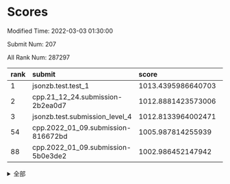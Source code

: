 # Scores

Modified Time: 2022-03-03 01:30:00

Submit Num: 207

All Rank Num: 287297

| rank |               submit               |       score        |       sigma        | pk_num |
| :--- | :--------------------------------- | :----------------- | :----------------- | :----- |
| 1    | jsonzb.test.test_1                 | 1013.4395986640703 | 0.8570230664786959 | 5551   |
| 2    | cpp.21_12_24.submission-2b2ea0d7   | 1012.8881423573006 | 0.802585679822951  | 5549   |
| 3    | jsonzb.test.submission_level_4     | 1012.8133964002471 | 0.8307338596693268 | 5554   |
| 54   | cpp.2022_01_09.submission-816672bd | 1005.987814255939  | 0.728982377981574  | 5554   |
| 88   | cpp.2022_01_09.submission-5b0e3de2 | 1002.986452147942  | 0.7145845607692148 | 5550   |


<details>
<summary>全部</summary>

| rank |                 submit                 |       score        |       sigma        | pk_num |
| :--- | :------------------------------------- | :----------------- | :----------------- | :----- |
| 1    | jsonzb.test.test_1                     | 1013.4395986640703 | 0.8570230664786959 | 5551   |
| 2    | cpp.21_12_24.submission-2b2ea0d7       | 1012.8881423573006 | 0.802585679822951  | 5549   |
| 3    | jsonzb.test.submission_level_4         | 1012.8133964002471 | 0.8307338596693268 | 5554   |
| 4    | gobigger.level_3.submission_level_3_42 | 1011.5279161604246 | 0.7529054706378032 | 5555   |
| 5    | gobigger.level_3.submission_level_3_48 | 1011.5125289527339 | 0.7889018399877142 | 5550   |
| 6    | gobigger.level_3.submission_level_3_45 | 1011.4505231032506 | 0.7915855352519977 | 5551   |
| 7    | gobigger.level_3.submission_level_3_34 | 1010.9138879325756 | 0.7863790548686692 | 5552   |
| 8    | gobigger.level_3.submission_level_3_19 | 1010.9122988539818 | 0.7632096638151105 | 5550   |
| 9    | gobigger.level_3.submission_level_3_40 | 1010.8124509592204 | 0.7676871598902436 | 5553   |
| 10   | gobigger.level_3.submission_level_3_30 | 1010.628828219174  | 0.7551723583354428 | 5552   |
| 11   | gobigger.level_3.submission_level_3_1  | 1010.5769681074362 | 0.7846267379581652 | 5554   |
| 12   | gobigger.level_3.submission_level_3_6  | 1010.5714124855002 | 0.755794107414625  | 5547   |
| 13   | gobigger.level_3.submission_level_3_0  | 1010.4586365631728 | 0.75152008174864   | 5550   |
| 14   | gobigger.level_3.submission_level_3_32 | 1010.4355335828441 | 0.7400334460495912 | 5553   |
| 15   | gobigger.level_3.submission_level_3_2  | 1010.3884106574831 | 0.7552332297796098 | 5551   |
| 16   | gobigger.level_3.submission_level_3_24 | 1010.3374272326498 | 0.7759783361951149 | 5551   |
| 17   | gobigger.level_3.submission_level_3_7  | 1010.2279324881332 | 0.7602002610813553 | 5553   |
| 18   | gobigger.level_3.submission_level_3_16 | 1010.226074982492  | 0.7494406444603847 | 5548   |
| 19   | gobigger.level_3.submission_level_3_47 | 1010.2089690831199 | 0.7840470978225978 | 5553   |
| 20   | gobigger.level_3.submission_level_3_5  | 1010.1996475620385 | 0.7545224219843528 | 5544   |
| 21   | gobigger.level_3.submission_level_3_15 | 1010.1829432010464 | 0.7750520702628526 | 5548   |
| 22   | gobigger.level_3.submission_level_3_33 | 1010.1623812033641 | 0.7582661362634933 | 5552   |
| 23   | gobigger.level_3.submission_level_3_44 | 1010.153911857892  | 0.7825878392644203 | 5551   |
| 24   | gobigger.level_3.submission_level_3_22 | 1010.151330633706  | 0.7574915404672438 | 5553   |
| 25   | gobigger.level_3.submission_level_3_13 | 1010.1086918261494 | 0.7462210605069091 | 5553   |
| 26   | gobigger.level_3.submission_level_3_12 | 1010.0898639919078 | 0.7697509324892867 | 5549   |
| 27   | gobigger.level_3.submission_level_3_36 | 1010.0839920931077 | 0.7926830424811401 | 5555   |
| 28   | gobigger.level_3.submission_level_3_35 | 1010.003675405868  | 0.7605273180955092 | 5553   |
| 29   | gobigger.level_3.submission_level_3_14 | 1009.9683118526345 | 0.7731101712992522 | 5548   |
| 30   | gobigger.level_3.submission_level_3_3  | 1009.9672635230129 | 0.7809038982884252 | 5547   |
| 31   | gobigger.level_3.submission_level_3_21 | 1009.8924516671538 | 0.7542816962752074 | 5552   |
| 32   | gobigger.level_3.submission_level_3_8  | 1009.8815014706859 | 0.7697449134750578 | 5554   |
| 33   | gobigger.level_3.submission_level_3_39 | 1009.8174146595193 | 0.7429671690399419 | 5549   |
| 34   | gobigger.level_3.submission_level_3_20 | 1009.799204351866  | 0.7504447828918602 | 5546   |
| 35   | gobigger.level_3.submission_level_3_43 | 1009.7436716752518 | 0.74142826155343   | 5551   |
| 36   | gobigger.level_3.submission_level_3_23 | 1009.7177417438531 | 0.7432353596080302 | 5550   |
| 37   | gobigger.level_3.submission_level_3_9  | 1009.5997308967584 | 0.7520701379144773 | 5554   |
| 38   | gobigger.level_3.submission_level_3_38 | 1009.4735571968121 | 0.7669796208638245 | 5551   |
| 39   | gobigger.level_3.submission_level_3_4  | 1009.408123460487  | 0.737666192457368  | 5542   |
| 40   | gobigger.level_3.submission_level_3_37 | 1009.4013707977391 | 0.7478320078672166 | 5549   |
| 41   | gobigger.level_3.submission_level_3_10 | 1009.351701841912  | 0.7532345713000891 | 5553   |
| 42   | gobigger.level_3.submission_level_3_46 | 1009.3345137019646 | 0.7413650004079395 | 5554   |
| 43   | gobigger.level_3.submission_level_3_26 | 1009.2608022411745 | 0.7585673277302254 | 5553   |
| 44   | gobigger.level_3.submission_level_3_25 | 1009.2499254058343 | 0.7591430825319585 | 5549   |
| 45   | gobigger.level_3.submission_level_3_49 | 1009.1093508922108 | 0.7456570314492611 | 5555   |
| 46   | gobigger.level_3.submission_level_3_17 | 1009.0901577561868 | 0.7405327983850144 | 5544   |
| 47   | gobigger.level_3.submission_level_3_18 | 1009.0514731570356 | 0.7408865086771452 | 5554   |
| 48   | gobigger.level_3.submission_level_3_28 | 1008.7259211549127 | 0.7491019003386039 | 5550   |
| 49   | gobigger.level_3.submission_level_3_29 | 1008.7029686508971 | 0.725202609285653  | 5544   |
| 50   | gobigger.level_3.submission_level_3_11 | 1008.579504769021  | 0.7498604023987021 | 5554   |
| 51   | gobigger.level_3.submission_level_3_27 | 1008.5499448011598 | 0.7676484952761723 | 5547   |
| 52   | gobigger.level_3.submission_level_3_31 | 1008.297905915042  | 0.7435280799028665 | 5553   |
| 53   | gobigger.level_3.submission_level_3_41 | 1007.9709745197192 | 0.7364098867568993 | 5555   |
| 54   | cpp.2022_01_09.submission-816672bd     | 1005.987814255939  | 0.728982377981574  | 5554   |
| 55   | gobigger.level_1.submission_level_1_41 | 1005.3329569405898 | 0.721207984148694  | 5556   |
| 56   | gobigger.level_1.submission_level_1_2  | 1004.8390507843034 | 0.7114752385819951 | 5554   |
| 57   | gobigger.level_1.submission_level_1_45 | 1004.6355365332741 | 0.7312320340666996 | 5551   |
| 58   | gobigger.level_1.submission_level_1_39 | 1004.5855018182219 | 0.7218900070041607 | 5553   |
| 59   | gobigger.level_1.submission_level_1_31 | 1004.5286947754172 | 0.7189795443578666 | 5552   |
| 60   | gobigger.level_1.submission_level_1_4  | 1004.2580861368847 | 0.7232187229944815 | 5552   |
| 61   | gobigger.level_1.submission_level_1_8  | 1004.082057753604  | 0.7182630359376777 | 5551   |
| 62   | gobigger.level_1.submission_level_1_1  | 1004.0457106779628 | 0.7212693888032359 | 5550   |
| 63   | gobigger.level_1.submission_level_1_12 | 1003.9945617682115 | 0.7017220702778834 | 5549   |
| 64   | gobigger.level_1.submission_level_1_11 | 1003.9769001112229 | 0.7206918041713406 | 5551   |
| 65   | gobigger.level_1.submission_level_1_10 | 1003.959089809383  | 0.7150661783009894 | 5554   |
| 66   | gobigger.level_1.submission_level_1_46 | 1003.9187273174139 | 0.7190669465375606 | 5552   |
| 67   | gobigger.level_1.submission_level_1_24 | 1003.8873060839285 | 0.719591145821323  | 5554   |
| 68   | gobigger.level_1.submission_level_1_43 | 1003.8808390879302 | 0.7228950528003939 | 5549   |
| 69   | gobigger.level_1.submission_level_1_28 | 1003.8090610606042 | 0.7315989585059256 | 5553   |
| 70   | gobigger.level_1.submission_level_1_16 | 1003.7845609897835 | 0.7189340167967728 | 5552   |
| 71   | gobigger.level_1.submission_level_1_38 | 1003.7275439785313 | 0.719268625977618  | 5551   |
| 72   | gobigger.level_1.submission_level_1_15 | 1003.6514724152456 | 0.7151651991387383 | 5550   |
| 73   | gobigger.level_1.submission_level_1_33 | 1003.5753169409785 | 0.7210460848238682 | 5553   |
| 74   | gobigger.level_1.submission_level_1_19 | 1003.5607370331055 | 0.720369155940798  | 5552   |
| 75   | gobigger.level_1.submission_level_1_5  | 1003.5110359772704 | 0.7011090171206826 | 5551   |
| 76   | gobigger.level_1.submission_level_1_20 | 1003.4609544157657 | 0.7313866390127634 | 5549   |
| 77   | gobigger.level_1.submission_level_1_49 | 1003.4464313044363 | 0.7191933353777269 | 5552   |
| 78   | gobigger.level_1.submission_level_1_44 | 1003.4197665537926 | 0.7195631335469873 | 5553   |
| 79   | gobigger.level_1.submission_level_1_32 | 1003.4035253662624 | 0.716086328786578  | 5556   |
| 80   | gobigger.level_1.submission_level_1_48 | 1003.3734309547976 | 0.7089679167501652 | 5551   |
| 81   | gobigger.level_1.submission_level_1_18 | 1003.2461716119104 | 0.7073169710554392 | 5552   |
| 82   | gobigger.level_1.submission_level_1_26 | 1003.225845564436  | 0.7308915714030911 | 5556   |
| 83   | gobigger.level_1.submission_level_1_0  | 1003.1919222307856 | 0.7008462177432562 | 5560   |
| 84   | gobigger.level_1.submission_level_1_47 | 1003.1693897334667 | 0.7105493796399196 | 5550   |
| 85   | gobigger.level_1.submission_level_1_29 | 1003.0886564755435 | 0.7275339329912301 | 5552   |
| 86   | gobigger.level_1.submission_level_1_22 | 1003.0732051770227 | 0.7195702000619443 | 5549   |
| 87   | gobigger.level_1.submission_level_1_9  | 1003.0479185724746 | 0.7088172865200597 | 5556   |
| 88   | cpp.2022_01_09.submission-5b0e3de2     | 1002.986452147942  | 0.7145845607692148 | 5550   |
| 89   | gobigger.level_1.submission_level_1_34 | 1002.9551055950114 | 0.7215180219140115 | 5546   |
| 90   | gobigger.level_1.submission_level_1_37 | 1002.907963323618  | 0.7260203612152947 | 5554   |
| 91   | gobigger.level_1.submission_level_1_35 | 1002.7860928102913 | 0.720267021061763  | 5550   |
| 92   | gobigger.level_1.submission_level_1_7  | 1002.6263759237189 | 0.7186002060381282 | 5551   |
| 93   | gobigger.level_1.submission_level_1_42 | 1002.6120248122846 | 0.72552205611164   | 5552   |
| 94   | gobigger.level_1.submission_level_1_17 | 1002.591283596246  | 0.7135568611190523 | 5551   |
| 95   | gobigger.level_1.submission_level_1_21 | 1002.5878829427552 | 0.7095353970218539 | 5547   |
| 96   | gobigger.level_1.submission_level_1_27 | 1002.5261211344931 | 0.7341264561035813 | 5550   |
| 97   | gobigger.level_1.submission_level_1_25 | 1002.5217528778742 | 0.7027500495522573 | 5553   |
| 98   | gobigger.level_1.submission_level_1_14 | 1002.500658827268  | 0.7129813804095964 | 5549   |
| 99   | gobigger.level_1.submission_level_1_23 | 1002.4173141803492 | 0.7135308096136692 | 5555   |
| 100  | gobigger.level_1.submission_level_1_13 | 1002.346462262881  | 0.7096618554406179 | 5550   |
| 101  | gobigger.level_1.submission_level_1_30 | 1002.3135816336757 | 0.7138382138167924 | 5550   |
| 102  | gobigger.level_1.submission_level_1_36 | 1001.9313759139185 | 0.7096601369358188 | 5548   |
| 103  | gobigger.level_1.submission_level_1_6  | 1001.8862626196234 | 0.7074239377545687 | 5553   |
| 104  | gobigger.level_1.submission_level_1_3  | 1001.8316568434207 | 0.7138799617276176 | 5556   |
| 105  | gobigger.level_1.submission_level_1_40 | 1001.7500109627532 | 0.7162606923105345 | 5553   |
| 106  | gobigger.random.submission_random_37   | 997.9788273285996  | 0.7164833979681611 | 5553   |
| 107  | gobigger.random.submission_random_13   | 997.6219387792748  | 0.7057817004942604 | 5549   |
| 108  | gobigger.random.submission_random_22   | 997.0835003067783  | 0.7184725589857651 | 5553   |
| 109  | gobigger.random.submission_random_24   | 996.860772591005   | 0.7091768472516841 | 5550   |
| 110  | gobigger.random.submission_random_48   | 996.7812998218694  | 0.717449625057867  | 5548   |
| 111  | gobigger.random.submission_random_12   | 996.7670782422141  | 0.7136635521536641 | 5553   |
| 112  | gobigger.random.submission_random_47   | 996.6155035282833  | 0.7038904558637333 | 5546   |
| 113  | gobigger.random.submission_random_20   | 996.6132766789333  | 0.7016316174494764 | 5551   |
| 114  | gobigger.random.submission_random_5    | 996.6065390901534  | 0.7043818053931196 | 5554   |
| 115  | gobigger.random.submission_random_23   | 996.5667204854539  | 0.7186151443184556 | 5553   |
| 116  | gobigger.random.submission_random_34   | 996.5515830684247  | 0.712430713869973  | 5555   |
| 117  | gobigger.random.submission_random_10   | 996.357408588584   | 0.711237386761717  | 5545   |
| 118  | gobigger.random.submission_random_31   | 996.3525676927986  | 0.7139239379981801 | 5553   |
| 119  | gobigger.random.submission_random_49   | 996.3442392777876  | 0.714517792903001  | 5550   |
| 120  | gobigger.random.submission_random_9    | 996.3081967983694  | 0.7194779169337656 | 5552   |
| 121  | gobigger.random.submission_random_43   | 996.3025133597663  | 0.7177050057129275 | 5549   |
| 122  | gobigger.random.submission_random_45   | 996.2948989578244  | 0.6967594742377164 | 5549   |
| 123  | gobigger.random.submission_random_42   | 996.2783965211983  | 0.7061332680596248 | 5549   |
| 124  | gobigger.random.submission_random_19   | 996.2425422375244  | 0.7061559005653195 | 5549   |
| 125  | gobigger.random.submission_random_44   | 996.2362435068088  | 0.728320525837146  | 5552   |
| 126  | gobigger.random.submission_random_30   | 996.2224962592351  | 0.7168992423564701 | 5553   |
| 127  | gobigger.random.submission_random_35   | 996.2106302878399  | 0.7100825744634405 | 5555   |
| 128  | gobigger.random.submission_random_28   | 996.2050960432412  | 0.7130343363901522 | 5554   |
| 129  | gobigger.random.submission_random_38   | 996.2016743843985  | 0.7179807273609081 | 5553   |
| 130  | gobigger.random.submission_random_32   | 996.1666981361719  | 0.721643793504341  | 5554   |
| 131  | gobigger.random.submission_random_11   | 996.1516807918205  | 0.710033772306036  | 5553   |
| 132  | gobigger.random.submission_random_17   | 996.0589270773849  | 0.70932651319895   | 5550   |
| 133  | gobigger.random.submission_random_26   | 996.0226107499418  | 0.6980896810035239 | 5553   |
| 134  | gobigger.random.submission_random_21   | 995.9913350873934  | 0.7046113258671788 | 5547   |
| 135  | gobigger.random.submission_random_8    | 995.9486209776799  | 0.7053735356978202 | 5555   |
| 136  | gobigger.random.submission_random_0    | 995.8717172212209  | 0.7224899485418598 | 5546   |
| 137  | gobigger.random.submission_random_1    | 995.8588045991953  | 0.7200708616999638 | 5550   |
| 138  | gobigger.random.submission_random_29   | 995.8485458290614  | 0.7001817061516783 | 5549   |
| 139  | gobigger.random.submission_random_14   | 995.8272740191727  | 0.7107865539175379 | 5551   |
| 140  | gobigger.random.submission_random_40   | 995.7962565955703  | 0.7005207260329295 | 5556   |
| 141  | gobigger.random.submission_random_2    | 995.7510725556634  | 0.7012159937720835 | 5553   |
| 142  | gobigger.random.submission_random_46   | 995.7267884161332  | 0.7202330067637468 | 5553   |
| 143  | gobigger.random.submission_random_18   | 995.6609886402067  | 0.712111231916172  | 5552   |
| 144  | gobigger.random.submission_random_36   | 995.6287503962109  | 0.7091397542730397 | 5551   |
| 145  | gobigger.random.submission_random_16   | 995.6273254521668  | 0.7175589259158965 | 5550   |
| 146  | gobigger.random.submission_random_6    | 995.4722376411258  | 0.7194365816867841 | 5553   |
| 147  | gobigger.random.submission_random_4    | 995.4717713475569  | 0.71502037541616   | 5552   |
| 148  | gobigger.random.submission_random_7    | 995.4696178564939  | 0.716723239535217  | 5550   |
| 149  | gobigger.random.submission_random_39   | 995.3216439285388  | 0.7070040332214667 | 5553   |
| 150  | gobigger.random.submission_random_33   | 995.2063564134451  | 0.7061225085360576 | 5555   |
| 151  | gobigger.random.submission_random_25   | 995.1666054640527  | 0.7074799340278133 | 5552   |
| 152  | gobigger.random.submission_random_15   | 994.8330321435083  | 0.7127277140935434 | 5550   |
| 153  | gobigger.random.submission_random_41   | 994.7968189165165  | 0.709474484452651  | 5549   |
| 154  | gobigger.random.submission_random_27   | 994.7074873345863  | 0.7222001296942553 | 5557   |
| 155  | gobigger.random.submission_random_3    | 994.2797394625238  | 0.7263866723911651 | 5554   |
| 156  | gobigger.level_2.submission_level_2_40 | 993.9302424662261  | 0.7352642818559718 | 5553   |
| 157  | gobigger.level_2.submission_level_2_24 | 993.5164971646288  | 0.7317889915885466 | 5552   |
| 158  | gobigger.level_2.submission_level_2_41 | 993.1622956571817  | 0.7322190516535089 | 5551   |
| 159  | gobigger.level_2.submission_level_2_22 | 993.0326308548348  | 0.745302445480879  | 5553   |
| 160  | gobigger.level_2.submission_level_2_37 | 993.023311102923   | 0.7461196935163528 | 5553   |
| 161  | gobigger.level_2.submission_level_2_47 | 993.0169752853112  | 0.7305700495705632 | 5551   |
| 162  | gobigger.level_2.submission_level_2_48 | 992.9234036013537  | 0.7192536572918286 | 5550   |
| 163  | gobigger.level_2.submission_level_2_15 | 992.9175849279952  | 0.7379179114662583 | 5548   |
| 164  | gobigger.level_2.submission_level_2_45 | 992.9143548880481  | 0.7320900114029368 | 5555   |
| 165  | gobigger.level_2.submission_level_2_20 | 992.9059670362037  | 0.7239276132709187 | 5552   |
| 166  | gobigger.level_2.submission_level_2_29 | 992.7612236096202  | 0.7330282458473225 | 5557   |
| 167  | gobigger.level_2.submission_level_2_9  | 992.7239504629725  | 0.7590354897214167 | 5559   |
| 168  | gobigger.level_2.submission_level_2_7  | 992.7170217649798  | 0.7203659976098801 | 5556   |
| 169  | gobigger.level_2.submission_level_2_25 | 992.703041749129   | 0.7558533200012356 | 5555   |
| 170  | gobigger.level_2.submission_level_2_49 | 992.6689937661235  | 0.7463208440464659 | 5548   |
| 171  | gobigger.level_2.submission_level_2_2  | 992.6043537264765  | 0.7204810714387224 | 5551   |
| 172  | gobigger.level_2.submission_level_2_4  | 992.5118185644644  | 0.7347808600981812 | 5552   |
| 173  | gobigger.level_2.submission_level_2_13 | 992.4778850079892  | 0.7611349827290159 | 5553   |
| 174  | gobigger.level_2.submission_level_2_30 | 992.4660455032092  | 0.7501028328053233 | 5550   |
| 175  | gobigger.level_2.submission_level_2_38 | 992.4105104604166  | 0.7292368693360969 | 5549   |
| 176  | gobigger.level_2.submission_level_2_28 | 992.3997945746823  | 0.725250034496774  | 5558   |
| 177  | gobigger.level_2.submission_level_2_42 | 992.3596771123786  | 0.7403909060219299 | 5552   |
| 178  | gobigger.level_2.submission_level_2_11 | 992.335250286061   | 0.7617774124661771 | 5544   |
| 179  | gobigger.level_2.submission_level_2_27 | 992.28264931247    | 0.7357887281601418 | 5551   |
| 180  | gobigger.level_2.submission_level_2_26 | 992.1410042752501  | 0.751491021180522  | 5552   |
| 181  | gobigger.level_2.submission_level_2_10 | 992.0882364645976  | 0.7348880907191141 | 5555   |
| 182  | gobigger.level_2.submission_level_2_12 | 992.0182764180522  | 0.7393947962143925 | 5546   |
| 183  | gobigger.level_2.submission_level_2_16 | 991.9030962339248  | 0.7352367864543302 | 5557   |
| 184  | gobigger.level_2.submission_level_2_46 | 991.8065239724529  | 0.7557028014658012 | 5552   |
| 185  | gobigger.level_2.submission_level_2_19 | 991.7502500452664  | 0.7416858934301033 | 5553   |
| 186  | gobigger.level_2.submission_level_2_1  | 991.6879814118955  | 0.7542533450066121 | 5558   |
| 187  | gobigger.level_2.submission_level_2_43 | 991.6361000682255  | 0.7667323428339354 | 5551   |
| 188  | gobigger.level_2.submission_level_2_14 | 991.631406977666   | 0.745230132741264  | 5553   |
| 189  | gobigger.level_2.submission_level_2_18 | 991.5685081972316  | 0.7485953387257426 | 5553   |
| 190  | gobigger.level_2.submission_level_2_0  | 991.557450231355   | 0.7697644308300582 | 5560   |
| 191  | gobigger.level_2.submission_level_2_36 | 991.5234864131597  | 0.7464732505444643 | 5551   |
| 192  | gobigger.level_2.submission_level_2_39 | 991.4420924806087  | 0.7534843720649678 | 5556   |
| 193  | gobigger.level_2.submission_level_2_8  | 991.4055014677477  | 0.7334979176516115 | 5554   |
| 194  | gobigger.level_2.submission_level_2_23 | 991.3616430496515  | 0.75003454870087   | 5551   |
| 195  | gobigger.level_2.submission_level_2_32 | 991.2789843129683  | 0.7481404714312349 | 5553   |
| 196  | gobigger.level_2.submission_level_2_6  | 991.228593732159   | 0.747930037771665  | 5553   |
| 197  | gobigger.level_2.submission_level_2_44 | 991.219484090206   | 0.7601910949928942 | 5548   |
| 198  | gobigger.level_2.submission_level_2_5  | 991.2063460607415  | 0.7802161060495657 | 5556   |
| 199  | gobigger.level_2.submission_level_2_35 | 990.998476271164   | 0.7418243658127273 | 5547   |
| 200  | gobigger.level_2.submission_level_2_33 | 990.9769000959371  | 0.756308821109332  | 5548   |
| 201  | gobigger.level_2.submission_level_2_21 | 990.9241554717403  | 0.7570892875512929 | 5552   |
| 202  | gobigger.level_2.submission_level_2_3  | 990.9165444963863  | 0.7424149893679275 | 5553   |
| 203  | gobigger.level_2.submission_level_2_31 | 990.6494400695622  | 0.7689358050365066 | 5552   |
| 204  | gobigger.level_2.submission_level_2_34 | 990.3790183148118  | 0.7586305438084922 | 5547   |
| 205  | gobigger.level_2.submission_level_2_17 | 989.9573135915309  | 0.7596853641059664 | 5555   |
| 206  | gobigger.none.submission_none_0        | 978.128689719367   | 1.3333279562446134 | 5553   |
| 207  | gobigger.none.submission_none_1        | 974.9335571013801  | 1.5694610108282891 | 5552   |

</details>
